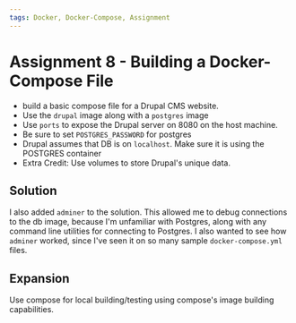 ```yaml
---
tags: Docker, Docker-Compose, Assignment
---
```


# Assignment 8 - Building a Docker-Compose File

- build a basic compose file for a Drupal CMS website.
- Use the `drupal` image along with a `postgres` image
- Use `ports` to expose the Drupal server on 8080 on the host machine.
- Be sure to set `POSTGRES_PASSWORD` for postgres
- Drupal assumes that DB is on `localhost`. Make sure it is using the POSTGRES
  container
- Extra Credit: Use volumes to store Drupal's unique data.

## Solution

I also added `adminer` to the solution. This allowed me to debug connections to
the db image, because I'm unfamiliar with Postgres, along with any command line
utilities for connecting to Postgres. I also wanted to see how `adminer` worked,
since I've seen it on so many sample `docker-compose.yml` files.

## Expansion

Use compose for local building/testing using compose's 
image building capabilities.
